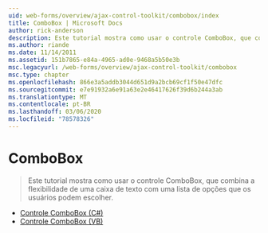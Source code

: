 ```yaml
---
uid: web-forms/overview/ajax-control-toolkit/combobox/index
title: ComboBox | Microsoft Docs
author: rick-anderson
description: Este tutorial mostra como usar o controle ComboBox, que combina a flexibilidade de uma caixa de texto com uma lista de opções que os usuários podem escolher.
ms.author: riande
ms.date: 11/14/2011
ms.assetid: 151b7865-e84a-4965-ad0e-9468a5b50e3b
msc.legacyurl: /web-forms/overview/ajax-control-toolkit/combobox
msc.type: chapter
ms.openlocfilehash: 866e3a5addb3044d651d9a2bcb69cf1f50e47dfc
ms.sourcegitcommit: e7e91932a6e91a63e2e46417626f39d6b244a3ab
ms.translationtype: MT
ms.contentlocale: pt-BR
ms.lasthandoff: 03/06/2020
ms.locfileid: "78578326"
---
```

# <a name="combobox"></a>ComboBox

> Este tutorial mostra como usar o controle ComboBox, que combina a flexibilidade de uma caixa de texto com uma lista de opções que os usuários podem escolher.

- [Controle ComboBox (C#)](how-do-i-use-the-combobox-control-cs.md)
- [Controle ComboBox (VB)](how-do-i-use-the-combobox-control-vb.md)
